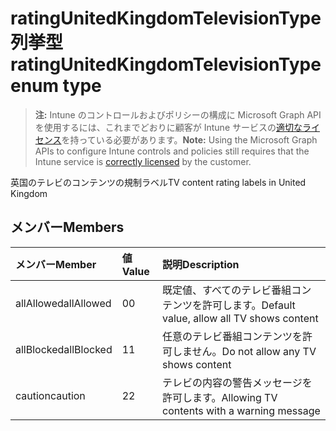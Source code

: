 # <a name="ratingunitedkingdomtelevisiontype-enum-type"></a><span data-ttu-id="4fbd7-101">ratingUnitedKingdomTelevisionType 列挙型</span><span class="sxs-lookup"><span data-stu-id="4fbd7-101">ratingUnitedKingdomTelevisionType enum type</span></span>

> <span data-ttu-id="4fbd7-102">**注:** Intune のコントロールおよびポリシーの構成に Microsoft Graph API を使用するには、これまでどおりに顧客が Intune サービスの[適切なライセンス](https://go.microsoft.com/fwlink/?linkid=839381)を持っている必要があります。</span><span class="sxs-lookup"><span data-stu-id="4fbd7-102">**Note:** Using the Microsoft Graph APIs to configure Intune controls and policies still requires that the Intune service is [correctly licensed](https://go.microsoft.com/fwlink/?linkid=839381) by the customer.</span></span>

<span data-ttu-id="4fbd7-103">英国のテレビのコンテンツの規制ラベル</span><span class="sxs-lookup"><span data-stu-id="4fbd7-103">TV content rating labels in United Kingdom</span></span>
## <a name="members"></a><span data-ttu-id="4fbd7-104">メンバー</span><span class="sxs-lookup"><span data-stu-id="4fbd7-104">Members</span></span>
|<span data-ttu-id="4fbd7-105">メンバー</span><span class="sxs-lookup"><span data-stu-id="4fbd7-105">Member</span></span>|<span data-ttu-id="4fbd7-106">値</span><span class="sxs-lookup"><span data-stu-id="4fbd7-106">Value</span></span>|<span data-ttu-id="4fbd7-107">説明</span><span class="sxs-lookup"><span data-stu-id="4fbd7-107">Description</span></span>|
|:---|:---|:---|
|<span data-ttu-id="4fbd7-108">allAllowed</span><span class="sxs-lookup"><span data-stu-id="4fbd7-108">allAllowed</span></span>|<span data-ttu-id="4fbd7-109">0</span><span class="sxs-lookup"><span data-stu-id="4fbd7-109">0</span></span>|<span data-ttu-id="4fbd7-110">既定値、すべてのテレビ番組コンテンツを許可します。</span><span class="sxs-lookup"><span data-stu-id="4fbd7-110">Default value, allow all TV shows content</span></span>|
|<span data-ttu-id="4fbd7-111">allBlocked</span><span class="sxs-lookup"><span data-stu-id="4fbd7-111">allBlocked</span></span>|<span data-ttu-id="4fbd7-112">1</span><span class="sxs-lookup"><span data-stu-id="4fbd7-112">1</span></span>|<span data-ttu-id="4fbd7-113">任意のテレビ番組コンテンツを許可しません。</span><span class="sxs-lookup"><span data-stu-id="4fbd7-113">Do not allow any TV shows content</span></span>|
|<span data-ttu-id="4fbd7-114">caution</span><span class="sxs-lookup"><span data-stu-id="4fbd7-114">caution</span></span>|<span data-ttu-id="4fbd7-115">2</span><span class="sxs-lookup"><span data-stu-id="4fbd7-115">2</span></span>|<span data-ttu-id="4fbd7-116">テレビの内容の警告メッセージを許可します。</span><span class="sxs-lookup"><span data-stu-id="4fbd7-116">Allowing TV contents with a warning message</span></span>|



